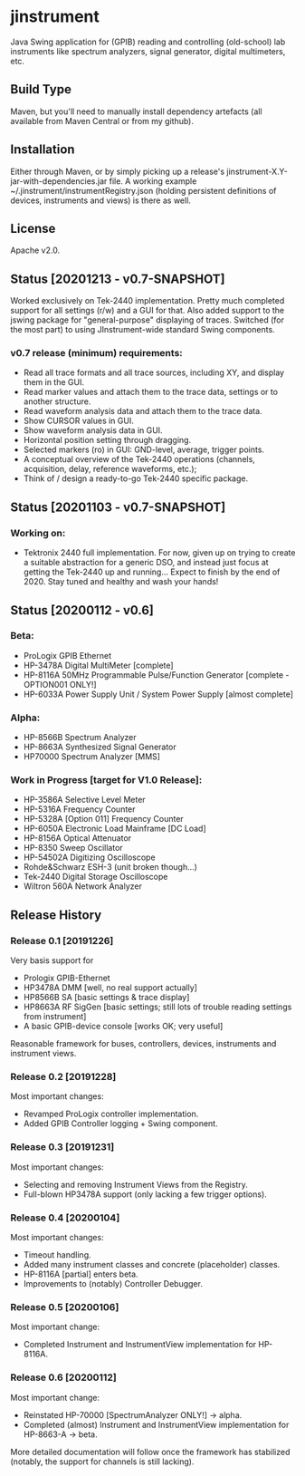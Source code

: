 # jinstrument
Java Swing application for (GPIB) reading and controlling (old-school) lab instruments
like spectrum analyzers, signal generator, digital multimeters, etc.

## Build Type
Maven, but you'll need to manually install dependency artefacts (all available from Maven Central or from my github).

## Installation
Either through Maven, or by simply picking up a release's jinstrument-X.Y-jar-with-dependencies.jar file.
A working example ~/.jinstrument/instrumentRegistry.json (holding persistent definitions of devices, instruments and views)
is there as well.

## License
Apache v2.0.

## Status [20201213 - v0.7-SNAPSHOT]

Worked exclusively on Tek-2440 implementation.
Pretty much completed support for all settings (r/w) and a GUI for that.
Also added support to the jswing package for "general-purpose" displaying of traces.
Switched (for the most part) to using JInstrument-wide standard Swing components.

### v0.7 release (minimum) requirements:
- Read all trace formats and all trace sources, including XY, and display them in the GUI.
- Read marker values and attach them to the trace data, settings or to another structure.
- Read waveform analysis data and attach them to the trace data.
- Show CURSOR values in GUI.
- Show waveform analysis data in GUI.
- Horizontal position setting through dragging.
- Selected markers (ro) in GUI: GND-level, average, trigger points.
- A conceptual overview of the Tek-2440 operations (channels, acquisition, delay, reference waveforms, etc.);
- Think of / design a ready-to-go Tek-2440 specific package.

## Status [20201103 - v0.7-SNAPSHOT]

### Working on:
- Tektronix 2440 full implementation.
For now, given up on trying to create a suitable abstraction for a generic DSO,
and instead just focus at getting the Tek-2440 up and running...
Expect to finish by the end of 2020.
Stay tuned and healthy and wash your hands!

## Status [20200112 - v0.6]

### Beta:
- ProLogix GPIB Ethernet
- HP-3478A Digital MultiMeter [complete]
- HP-8116A 50MHz Programmable Pulse/Function Generator [complete - OPTION001 ONLY!]
- HP-6033A Power Supply Unit / System Power Supply [almost complete]

### Alpha:
- HP-8566B Spectrum Analyzer
- HP-8663A Synthesized Signal Generator
- HP70000 Spectrum Analyzer [MMS]

### Work in Progress [target for V1.0 Release]:
- HP-3586A Selective Level Meter
- HP-5316A Frequency Counter
- HP-5328A [Option 011] Frequency Counter
- HP-6050A Electronic Load Mainframe [DC Load]
- HP-8156A Optical Attenuator
- HP-8350 Sweep Oscillator
- HP-54502A Digitizing Oscilloscope
- Rohde&Schwarz ESH-3 (unit broken though...)
- Tek-2440 Digital Storage Oscilloscope
- Wiltron 560A Network Analyzer

## Release History

### Release 0.1 [20191226]
Very basis support for
- Prologix GPIB-Ethernet
- HP3478A DMM [well, no real support actually]
- HP8566B SA [basic settings & trace display]
- HP8663A RF SigGen [basic settings; still lots of trouble reading settings from instrument]
- A basic GPIB-device console [works OK; very useful]

Reasonable framework for buses, controllers, devices, instruments and instrument views.

### Release 0.2 [20191228]
Most important changes:
- Revamped ProLogix controller implementation.
- Added GPIB Controller logging + Swing component.

### Release 0.3 [20191231]
Most important changes:
- Selecting and removing Instrument Views from the Registry.
- Full-blown HP3478A support (only lacking a few trigger options).

### Release 0.4 [20200104]
Most important changes:
- Timeout handling.
- Added many instrument classes and concrete (placeholder) classes.
- HP-8116A [partial] enters beta.
- Improvements to (notably) Controller Debugger.

### Release 0.5 [20200106]
Most important change:
- Completed Instrument and InstrumentView implementation for HP-8116A.

### Release 0.6 [20200112]
Most important change:
- Reinstated HP-70000 [SpectrumAnalyzer ONLY!] -> alpha.
- Completed (almost) Instrument and InstrumentView implementation for HP-8663-A -> beta.

More detailed documentation will follow once the framework has stabilized (notably, the support for channels is still lacking).
